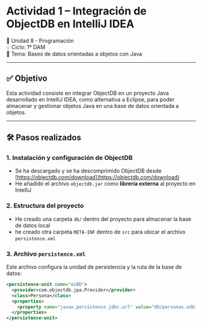 # Actividad 1 – Integración de ObjectDB en IntelliJ IDEA

📘 Unidad 8 - Programación  
💡 Ciclo: 1º DAM  
🔧 Tema: Bases de datos orientadas a objetos con Java

---

## ✅ Objetivo

Esta actividad consiste en integrar ObjectDB en un proyecto Java desarrollado en IntelliJ IDEA, como alternativa a Eclipse, para poder almacenar y gestionar objetos Java en una base de datos orientada a objetos.

---

## 🛠️ Pasos realizados

### 1. Instalación y configuración de ObjectDB

- Se ha descargado y se ha descomprimido ObjectDB desde [https://objectdb.com/download](https://objectdb.com/download)
- He añadido el archivo `objectdb.jar` como **librería externa** al proyecto en IntelliJ

### 2. Estructura del proyecto

- He creado una carpeta `db/` dentro del proyecto para almacenar la base de datos local
- he creado otra carpeta `META-INF` dentro de `src` para ubicar el archivo `persistence.xml`

### 3. Archivo `persistence.xml`

Este archivo configura la unidad de persistencia y la ruta de la base de datos:

```xml
<persistence-unit name="miBD">
  <provider>com.objectdb.jpa.Provider</provider>
  <class>Persona</class>
  <properties>
    <property name="javax.persistence.jdbc.url" value="db/personas.odb"/>
  </properties>
</persistence-unit>
